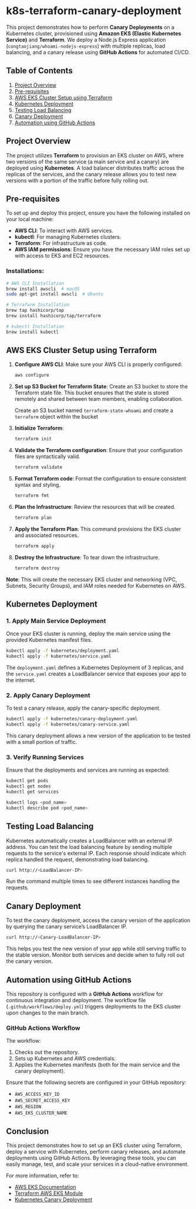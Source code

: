 # k8s-terraform-canary-deployment

This project demonstrates how to perform **Canary Deployments** on a Kubernetes cluster, provisioned using **Amazon EKS (Elastic Kubernetes Service)** and **Terraform**. We deploy a Node.js Express application (`congtaojiang/whoami-nodejs-express`) with multiple replicas, load balancing, and a canary release using **GitHub Actions** for automated CI/CD.

## Table of Contents
1. [Project Overview](#project-overview)
2. [Pre-requisites](#pre-requisites)
3. [AWS EKS Cluster Setup using Terraform](#aws-eks-cluster-setup-using-terraform)
4. [Kubernetes Deployment](#kubernetes-deployment)
5. [Testing Load Balancing](#testing-load-balancing)
6. [Canary Deployment](#canary-deployment)
7. [Automation using GitHub Actions](#automation-using-github-actions)

## Project Overview
The project utilizes **Terraform** to provision an EKS cluster on AWS, where two versions of the same service (a main service and a canary) are deployed using **Kubernetes**. A load balancer distributes traffic across the replicas of the services, and the canary release allows you to test new versions with a portion of the traffic before fully rolling out.

## Pre-requisites
To set up and deploy this project, ensure you have the following installed on your local machine:
- **AWS CLI**: To interact with AWS services.
- **kubectl**: For managing Kubernetes clusters.
- **Terraform**: For infrastructure as code.
- **AWS IAM permissions**: Ensure you have the necessary IAM roles set up with access to EKS and EC2 resources.

### Installations:
```bash
# AWS CLI Installation
brew install awscli  # macOS
sudo apt-get install awscli  # Ubuntu

# Terraform Installation
brew tap hashicorp/tap
brew install hashicorp/tap/terraform

# kubectl Installation
brew install kubectl
```

## AWS EKS Cluster Setup using Terraform

1. **Configure AWS CLI**: Make sure your AWS CLI is properly configured:
   ```bash
   aws configure
   ```

2. **Set up S3 Bucket for Terraform State**: 
   Create an S3 bucket to store the Terraform state file. This bucket ensures that the state is stored remotely and shared between team members, enabling collaboration.

   Create an S3 bucket named `terraform-state-whoami` and create a `terraform` object within the bucket

3. **Initialize Terraform**: 
   ```bash
   terraform init
   ```

4. **Validate the Terraform configuration**: Ensure that your configuration files are syntactically valid.

   ```bash
   terraform validate
   ```

5. **Format Terraform code**: Format the configuration to ensure consistent syntax and styling.

   ```bash
   terraform fmt
   ```

6. **Plan the Infrastructure**: Review the resources that will be created.
   ```bash
   terraform plan
   ```

7. **Apply the Terraform Plan**: This command provisions the EKS cluster and associated resources.
   ```bash
   terraform apply
   ```

8. **Destroy the Infrastructure**: To tear down the infrastructure.
   ```bash
   terraform destroy
   ```

**Note**: This will create the necessary EKS cluster and networking (VPC, Subnets, Security Groups), and IAM roles needed for Kubernetes on AWS.

## Kubernetes Deployment

### 1. Apply Main Service Deployment
Once your EKS cluster is running, deploy the main service using the provided Kubernetes manifest files.

```bash
kubectl apply -f kubernetes/deployment.yaml
kubectl apply -f kubernetes/service.yaml
```

The `deployment.yaml` defines a Kubernetes Deployment of 3 replicas, and the `service.yaml` creates a LoadBalancer service that exposes your app to the internet.

### 2. Apply Canary Deployment
To test a canary release, apply the canary-specific deployment.

```bash
kubectl apply -f kubernetes/canary-deployment.yaml
kubectl apply -f kubernetes/canary-service.yaml
```

This canary deployment allows a new version of the application to be tested with a small portion of traffic.

### 3. Verify Running Services
Ensure that the deployments and services are running as expected:

```bash
kubectl get pods
kubectl get nodes
kubectl get services

kubectl logs <pod_name>
kubectl describe pod <pod_name>
```

## Testing Load Balancing

Kubernetes automatically creates a LoadBalancer with an external IP address. You can test the load balancing feature by sending multiple requests to the service's external IP. Each response should indicate which replica handled the request, demonstrating load balancing.

```bash
curl http://<LoadBalancer-IP>
```

Run the command multiple times to see different instances handling the requests.

## Canary Deployment

To test the canary deployment, access the canary version of the application by querying the canary service’s LoadBalancer IP.

```bash
curl http://<Canary-LoadBalancer-IP>
```

This helps you test the new version of your app while still serving traffic to the stable version. Monitor both services and decide when to fully roll out the canary version.

## Automation using GitHub Actions

This repository is configured with a **GitHub Actions** workflow for continuous integration and deployment. The workflow file (`.github/workflows/deploy.yml`) triggers deployments to the EKS cluster upon changes to the main branch.

### GitHub Actions Workflow

The workflow:
1. Checks out the repository.
2. Sets up Kubernetes and AWS credentials.
3. Applies the Kubernetes manifests (both for the main service and the canary deployment).

Ensure that the following secrets are configured in your GitHub repository:
- `AWS_ACCESS_KEY_ID`
- `AWS_SECRET_ACCESS_KEY`
- `AWS_REGION`
- `AWS_EKS_CLUSTER_NAME`

## Conclusion

This project demonstrates how to set up an EKS cluster using Terraform, deploy a service with Kubernetes, perform canary releases, and automate deployments using GitHub Actions. By leveraging these tools, you can easily manage, test, and scale your services in a cloud-native environment.

For more information, refer to:
- [AWS EKS Documentation](https://docs.aws.amazon.com/eks/)
- [Terraform AWS EKS Module](https://registry.terraform.io/modules/terraform-aws-modules/eks/aws/latest)
- [Kubernetes Canary Deployment](https://kubernetes.io/docs/concepts/cluster-administration/manage-deployment/)